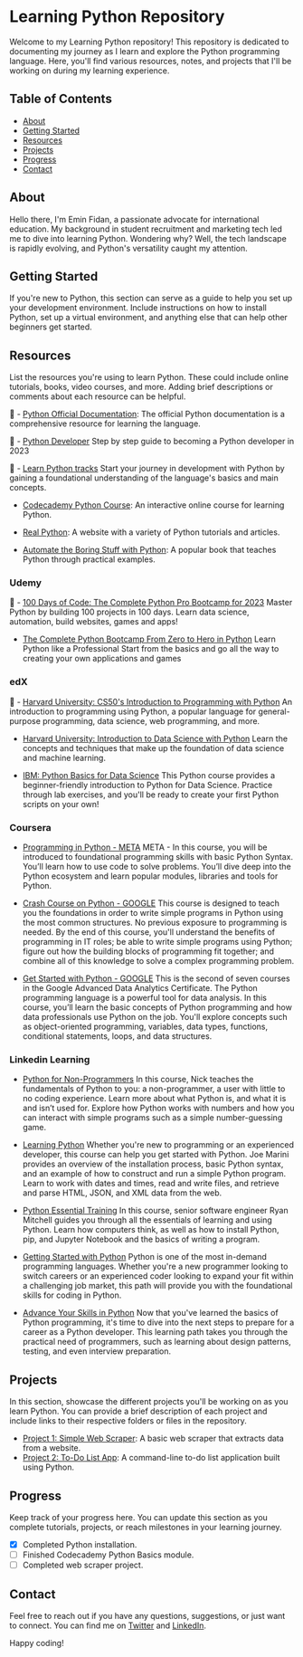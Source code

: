 # Learning Python Repository

Welcome to my Learning Python repository! This repository is dedicated to documenting my journey as I learn and explore the Python programming language. Here, you'll find various resources, notes, and projects that I'll be working on during my learning experience.

## Table of Contents

- [About](#about)
- [Getting Started](#getting-started)
- [Resources](#resources)
- [Projects](#projects)
- [Progress](#progress)
- [Contact](#contact)

## About

Hello there, I'm Emin Fidan, a passionate advocate for international education. My background in student recruitment and marketing tech led me to dive into learning Python. Wondering why? Well, the tech landscape is rapidly evolving, and Python's versatility caught my attention.

## Getting Started

If you're new to Python, this section can serve as a guide to help you set up your development environment. Include instructions on how to install Python, set up a virtual environment, and anything else that can help other beginners get started.

## Resources

List the resources you're using to learn Python. These could include online tutorials, books, video courses, and more. Adding brief descriptions or comments about each resource can be helpful.



:pill: - [Python Official Documentation](https://docs.python.org/): The official Python documentation is a comprehensive resource for learning the language.

:rocket: - [Python Developer](https://roadmap.sh/python) Step by step guide to becoming a Python developer in 2023

 :calendar: - [Learn Python tracks](https://hyperskill.org/categories/1) Start your journey in development with Python by gaining a foundational understanding of the language's basics and main concepts.

- [Codecademy Python Course](https://www.codecademy.com/learn/learn-python-3): An interactive online course for learning Python.

- [Real Python](https://realpython.com/): A website with a variety of Python tutorials and articles.

- [Automate the Boring Stuff with Python](https://automatetheboringstuff.com/): A popular book that teaches Python through practical examples.

### Udemy

 :calendar: - [100 Days of Code: The Complete Python Pro Bootcamp for 2023](https://www.udemy.com/course/100-days-of-code/) Master Python by building 100 projects in 100 days. Learn data science, automation, build websites, games and apps!

- [The Complete Python Bootcamp From Zero to Hero in Python](https://www.udemy.com/course/complete-python-bootcamp) Learn Python like a Professional Start from the basics and go all the way to creating your own applications and games

### edX

 :calendar: - [Harvard University: CS50's Introduction to Programming with Python](https://www.edx.org/learn/python/harvard-university-cs50-s-introduction-to-programming-with-python) An introduction to programming using Python, a popular language for general-purpose programming, data science, web programming, and more.

- [Harvard University: Introduction to Data Science with Python](https://www.edx.org/learn/data-science/harvard-university-introduction-to-data-science-with-python) Learn the concepts and techniques that make up the foundation of data science and machine learning.

- [IBM: Python Basics for Data Science](https://www.edx.org/learn/python/ibm-python-basics-for-data-science) This Python course provides a beginner-friendly introduction to Python for Data Science. Practice through lab exercises, and you'll be ready to create your first Python scripts on your own!

### Coursera

- [Programming in Python - META](https://www.coursera.org/learn/programming-in-python) META - In this course, you will be introduced to foundational programming skills with basic Python Syntax. You’ll learn how to use code to solve problems. You’ll dive deep into the Python ecosystem and learn popular modules, libraries and tools for Python. 

- [Crash Course on Python - GOOGLE](https://www.coursera.org/learn/python-crash-course) This course is designed to teach you the foundations in order to write simple programs in Python using the most common structures. No previous exposure to programming is needed. By the end of this course, you'll understand the benefits of programming in IT roles; be able to write simple programs using Python; figure out how the building blocks of programming fit together; and combine all of this knowledge to solve a complex programming problem. 

- [Get Started with Python - GOOGLE](https://www.coursera.org/learn/get-started-with-python)  This is the second of seven courses in the Google Advanced Data Analytics Certificate. The Python programming language is a powerful tool for data analysis. In this course, you’ll learn the basic concepts of Python programming and how data professionals use Python on the job. You'll explore concepts such as object-oriented programming, variables, data types, functions, conditional statements, loops, and data structures. 

### Linkedin Learning

- [Python for Non-Programmers](https://www.linkedin.com/learning/python-for-non-programmers) In this course, Nick teaches the fundamentals of Python to you: a non-programmer, a user with little to no coding experience. Learn more about what Python is, and what it is and isn’t used for. Explore how Python works with numbers and how you can interact with simple programs such as a simple number-guessing game. 

- [Learning Python](https://www.linkedin.com/learning/learning-python-14393370) Whether you're new to programming or an experienced developer, this course can help you get started with Python. Joe Marini provides an overview of the installation process, basic Python syntax, and an example of how to construct and run a simple Python program. Learn to work with dates and times, read and write files, and retrieve and parse HTML, JSON, and XML data from the web.

- [Python Essential Training](https://www.linkedin.com/learning/python-essential-training-18764650) In this course, senior software engineer Ryan Mitchell guides you through all the essentials of learning and using Python. Learn how computers think, as well as how to install Python, pip, and Jupyter Notebook and the basics of writing a program. 

- [Getting Started with Python](https://www.linkedin.com/learning/paths/getting-started-with-python) Python is one of the most in-demand programming languages. Whether you're a new programmer looking to switch careers or an experienced coder looking to expand your fit within a challenging job market, this path will provide you with the foundational skills for coding in Python.

- [Advance Your Skills in Python](https://www.linkedin.com/learning/paths/advance-your-skills-in-python-8969631) Now that you've learned the basics of Python programming, it's time to dive into the next steps to prepare for a career as a Python developer. This learning path takes you through the practical need of programmers, such as learning about design patterns, testing, and even interview preparation.





## Projects

In this section, showcase the different projects you'll be working on as you learn Python. You can provide a brief description of each project and include links to their respective folders or files in the repository.

- [Project 1: Simple Web Scraper](/projects/project1/): A basic web scraper that extracts data from a website.
- [Project 2: To-Do List App](/projects/project2/): A command-line to-do list application built using Python.

## Progress

Keep track of your progress here. You can update this section as you complete tutorials, projects, or reach milestones in your learning journey.

- [x] Completed Python installation.
- [ ] Finished Codecademy Python Basics module.
- [ ] Completed web scraper project.

## Contact

Feel free to reach out if you have any questions, suggestions, or just want to connect. You can find me on [Twitter](https://twitter.com/emindevrimfidan) and [LinkedIn](https://linkedin.com/in/emindevrimfidan).

Happy coding!
